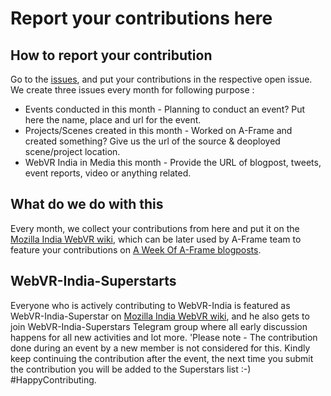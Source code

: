 # Report your contributions here

## How to report your contribution

Go to the [issues](https://github.com/webvr-india/volunteer-contributions/issues), and put your contributions in the respective open issue. We create three issues every month for following purpose :
* Events conducted in this month - Planning to conduct an event? Put here the name, place and url for the event.
* Projects/Scenes created in this month - Worked on A-Frame and created something? Give us the url of the source & deoployed scene/project location.
* WebVR India in Media this month - Provide the URL of blogpost, tweets, event reports, video or anything related.

## What do we do with this

Every month, we collect your contributions from here and put it on the [Mozilla India WebVR wiki](https://wiki.mozilla.org/India/WebVR/), which can be later used by A-Frame team to feature your contributions on [A Week Of A-Frame blogposts](http://aframe.io/blog/awoa-25/).

## WebVR-India-Superstarts

Everyone who is actively contributing to WebVR-India is featured as WebVR-India-Superstar on [Mozilla India WebVR wiki](https://wiki.mozilla.org/India/WebVR/), and he also gets to join WebVR-India-Superstars Telegram group where all early discussion happens for all new activities and lot more. 
'Please note - The contribution done during an event by a new member is not considered for this. Kindly keep continuing the contribution after the event, the next time you submit the contribution you will be added to the Superstars list :-) #HappyContributing. 
